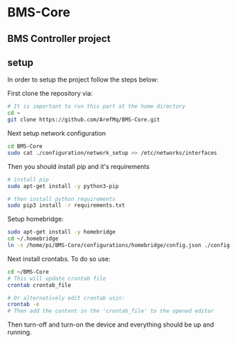 # BMS-Core

BMS Controller project
-------------------------------------

## setup
In order to setup the project follow the steps below:

First clone the repository via:
```bash
# It is important to run this part at the home directory
cd ~
git clone https://github.com/ArefMq/BMS-Core.git
```

Next setup network configuration
```bash
cd BMS-Core
sudo cat ./configuration/network_setup >> /etc/networks/interfaces 
```

Then you should install pip and it's requirements
```bash
# install pip
sudo apt-get install -y python3-pip

# then install python requirements
sudo pip3 install -r requirements.txt
```

Setup homebridge:
```bash
sudo apt-get install -y homebridge
cd ~/.homebridge
ln -s /home/pi/BMS-Core/configurations/homebridge/config.json ./config.json
```

Next install crontabs. To do so use:
```bash
cd ~/BMS-Core
# This will update crontab file
crontab crontab_file

# Or alternatively edit crontab usin:
crontab -e
# Then add the content in the 'crontab_file' to the opened editor
```

Then turn-off and turn-on the device and everything should be up and running.
